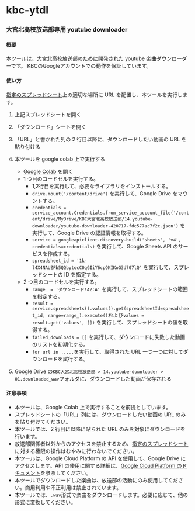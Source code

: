 # kbc-ytdl

### 大宮北高校放送部専用 youtube downloader

#### 概要

本ツールは、大宮北高校放送部のために開発された youtube 楽曲ダウンローダーです。
KBCのGoogleアカウントでの動作を保証しています。

#### 使い方

[指定のスプレッドシート](https://docs.google.com/spreadsheets/d/1k-l4X4NAUZPb5QQbytocC0qGIiY6cpOKIKoG3d707lQ/edit?usp=sharing)上の適切な場所に URL を配置し、本ツールを実行します。

1. 上記スプレッドシートを開く
2. 「ダウンロード」シートを開く
3. 「URL」と書かれた列の 2 行目以降に、ダウンロードしたい動画の URL を貼り付ける
4. 本ツールを google colab 上で実行する

    - [Google Colab](https://colab.research.google.com/) を開く
    - 1 つ目のコードセルを実行する。
        - 1,2行目を実行して、必要なライブラリをインストールする。
        - `drive.mount('/content/drive')` を実行して、Google Drive をマウントする。
        - `credentials = service_account.Credentials.from_service_account_file('/content/drive/MyDrive/KBC大宮北高校放送部/14.youtube-downloader/youtube-downloader-420717-fdc577ac7f2c.json')` を実行して、Google Drive の認証情報を取得する。
        - `service = googleapiclient.discovery.build('sheets', 'v4', credentials=credentials)` を実行して、Google Sheets API のサービスを作成する。
        - `spreadsheet_id = '1k-l4X4NAUZPb5QQbytocC0qGIiY6cpOKIKoG3d707lQ'` を実行して、スプレッドシートの ID を指定する。
    - 2 つ目のコードセルを実行する。
        - `range_ = 'ダウンロード!A2:A'` を実行して、スプレッドシートの範囲を指定する。
        - `result = service.spreadsheets().values().get(spreadsheetId=spreadsheet_id, range=range_).execute()`および`values = result.get('values', [])` を実行して、スプレッドシートの値を取得する。
        - `failed_downloads = []` を実行して、ダウンロードに失敗した動画のリストを初期化する。
        - `for url in .....`を実行して、取得された URL 一つ一つに対してダウンロードを試行する。

5. Google Drive の`KBC大宮北高校放送部 > 14.youtube-downloader > 01.downloaded_wav`フォルダに、ダウンロードした動画が保存される

#### 注意事項

-   本ツールは、Google Colab 上で実行することを前提としています。
-   スプレッドシートの「URL」列には、ダウンロードしたい動画の URL のみを貼り付けてください。
-   本ツールでは、2 行目に以降に貼られた URL のみを対象にダウンロードを行います。
-   放送部関係者以外からのアクセスを禁止するため、[指定のスプレッドシート](https://docs.google.com/spreadsheets/d/1k-l4X4NAUZPb5QQbytocC0qGIiY6cpOKIKoG3d707lQ/edit?gid=0#gid=0)に対する権限の操作はむやみに行わないでください。
-   本ツールは、Google Cloud Platform の API を使用して、Google Drive にアクセスします。API の使用に関する詳細は、[Google Cloud Platform のドキュメント](https://cloud.google.com/docs)を参照してください。
-   本ツールでダウンロードした楽曲は、放送部の活動にのみ使用してください。商用利用や不正利用は禁止されています。
-   本ツールでは、`.wav`形式で楽曲をダウンロードします。必要に応じて、他の形式に変換してください。
